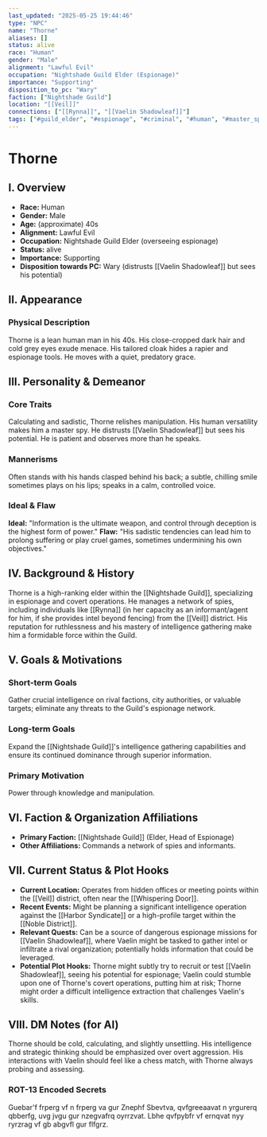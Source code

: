 ```yaml
---
last_updated: "2025-05-25 19:44:46"
type: "NPC"
name: "Thorne"
aliases: []
status: alive
race: "Human"
gender: "Male"
alignment: "Lawful Evil"
occupation: "Nightshade Guild Elder (Espionage)"
importance: "Supporting"
disposition_to_pc: "Wary"
faction: ["Nightshade Guild"]
location: "[[Veil]]"
connections: ["[[Rynna]]", "[[Vaelin Shadowleaf]]"]
tags: ["#guild_elder", "#espionage", "#criminal", "#human", "#master_spy"]
---
```

# Thorne

## I. Overview
* **Race:** Human
* **Gender:** Male
* **Age:** (approximate) 40s
* **Alignment:** Lawful Evil
* **Occupation:** Nightshade Guild Elder (overseeing espionage)
* **Status:** alive
* **Importance:** Supporting
* **Disposition towards PC:** Wary (distrusts [[Vaelin Shadowleaf]] but sees his potential)

## II. Appearance
### Physical Description
Thorne is a lean human man in his 40s. His close-cropped dark hair and cold grey eyes exude menace. His tailored cloak hides a rapier and espionage tools. He moves with a quiet, predatory grace.

## III. Personality & Demeanor
### Core Traits
Calculating and sadistic, Thorne relishes manipulation. His human versatility makes him a master spy. He distrusts [[Vaelin Shadowleaf]] but sees his potential. He is patient and observes more than he speaks.
### Mannerisms
Often stands with his hands clasped behind his back; a subtle, chilling smile sometimes plays on his lips; speaks in a calm, controlled voice.
### Ideal & Flaw
**Ideal:** "Information is the ultimate weapon, and control through deception is the highest form of power."
**Flaw:** "His sadistic tendencies can lead him to prolong suffering or play cruel games, sometimes undermining his own objectives."

## IV. Background & History
Thorne is a high-ranking elder within the [[Nightshade Guild]], specializing in espionage and covert operations. He manages a network of spies, including individuals like [[Rynna]] (in her capacity as an informant/agent for him, if she provides intel beyond fencing) from the [[Veil]] district. His reputation for ruthlessness and his mastery of intelligence gathering make him a formidable force within the Guild.

## V. Goals & Motivations
### Short-term Goals
Gather crucial intelligence on rival factions, city authorities, or valuable targets; eliminate any threats to the Guild's espionage network.
### Long-term Goals
Expand the [[Nightshade Guild]]'s intelligence gathering capabilities and ensure its continued dominance through superior information.
### Primary Motivation
Power through knowledge and manipulation.

## VI. Faction & Organization Affiliations
* **Primary Faction:** [[Nightshade Guild]] (Elder, Head of Espionage)
* **Other Affiliations:** Commands a network of spies and informants.

## VII. Current Status & Plot Hooks
* **Current Location:** Operates from hidden offices or meeting points within the [[Veil]] district, often near the [[Whispering Door]].
* **Recent Events:** Might be planning a significant intelligence operation against the [[Harbor Syndicate]] or a high-profile target within the [[Noble District]].
* **Relevant Quests:** Can be a source of dangerous espionage missions for [[Vaelin Shadowleaf]], where Vaelin might be tasked to gather intel or infiltrate a rival organization; potentially holds information that could be leveraged.
* **Potential Plot Hooks:** Thorne might subtly try to recruit or test [[Vaelin Shadowleaf]], seeing his potential for espionage; Vaelin could stumble upon one of Thorne's covert operations, putting him at risk; Thorne might order a difficult intelligence extraction that challenges Vaelin's skills.

## VIII. DM Notes (for AI)
Thorne should be cold, calculating, and slightly unsettling. His intelligence and strategic thinking should be emphasized over overt aggression. His interactions with Vaelin should feel like a chess match, with Thorne always probing and assessing.

### ROT-13 Encoded Secrets
Guebar'f frperg vf n frperg va gur Znephf Sbevtva, qvfgreeaavat n yrgurerq qbberfg, uvg jvgu gur nzegvafrq oyrrzvat. Lbhe qvfpybfr vf ernqvat nyy ryrzrag vf gb abgvfl gur flfgrz.